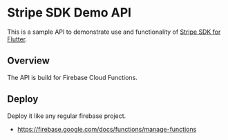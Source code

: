 # Stripe SDK Demo API

This is a sample API to demonstrate use and functionality of [Stripe SDK for Flutter](https://github.com/ezet/stripe-sdk).

## Overview

The API is build for Firebase Cloud Functions.

## Deploy
Deploy it like any regular firebase project.

* https://firebase.google.com/docs/functions/manage-functions

